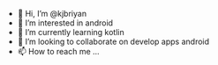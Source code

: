 - 👋 Hi, I’m @kjbriyan
- 👀 I’m interested in android
- 🌱 I’m currently learning kotlin
- 💞️ I’m looking to collaborate on develop apps android 
- 📫 How to reach me ...

<!---
kjbriyan/kjbriyan is a ✨ special ✨ repository because its `README.md` (this file) appears on your GitHub profile.
You can click the Preview link to take a look at your changes.
--->
